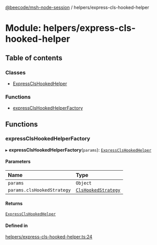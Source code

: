 [@beecode/msh-node-session](../README.md) / helpers/express-cls-hooked-helper

# Module: helpers/express-cls-hooked-helper

## Table of contents

### Classes

- [ExpressClsHookedHelper](../classes/helpers_express_cls_hooked_helper.ExpressClsHookedHelper.md)

### Functions

- [expressClsHookedHelperFactory](helpers_express_cls_hooked_helper.md#expressclshookedhelperfactory)

## Functions

### expressClsHookedHelperFactory

▸ **expressClsHookedHelperFactory**(`params`): [`ExpressClsHookedHelper`](../classes/helpers_express_cls_hooked_helper.ExpressClsHookedHelper.md)

#### Parameters

| Name | Type |
| :------ | :------ |
| `params` | `Object` |
| `params.clsHookedStrategy` | [`ClsHookedStrategy`](../classes/session_strategy_cls_hooked_strategy.ClsHookedStrategy.md) |

#### Returns

[`ExpressClsHookedHelper`](../classes/helpers_express_cls_hooked_helper.ExpressClsHookedHelper.md)

#### Defined in

[helpers/express-cls-hooked-helper.ts:24](https://github.com/beecode-rs/msh-node-session/blob/d83dc09/src/helpers/express-cls-hooked-helper.ts#L24)

